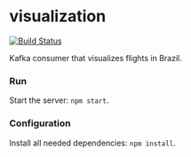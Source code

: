 # visualization

[![Build Status](https://travis-ci.org/nokia-wroclaw/innovative-project-jackdaw.svg?branch=master)](https://travis-ci.org/nokia-wroclaw/innovative-project-jackdaw)


Kafka consumer that visualizes flights in Brazil.


### Run

Start the server: `npm start`.


### Configuration

Install all needed dependencies: `npm install`.
